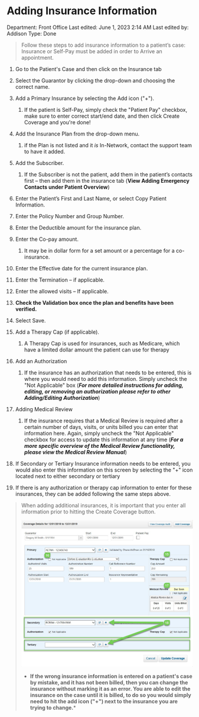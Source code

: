 # Adding Insurance Information

Department: Front Office
Last edited: June 1, 2023 2:14 AM
Last edited by: Addison
Type: Done

> Follow these steps to add insurance information to a patient’s case: Insurance or Self-Pay must be added in order to Arrive an appointment.
> 
1. Go to the Patient's Case and then click on the Insurance tab
2. Select the Guarantor by clicking the drop-down and choosing the correct name.
3. Add a Primary Insurance by selecting the Add icon ("+").
    1. If the patient is Self-Pay, simply check the "Patient Pay" checkbox, make sure to enter correct start/end date, and then click Create Coverage and you're done!

1. Add the Insurance Plan from the drop-down menu.
    1. if the Plan is not listed and it *is* In-Network, contact the support team to have it added.
2. Add the Subscriber.
    1. If the Subscriber is not the patient, add them in the patient’s contacts first – then add them in the insurance tab (**View Adding Emergency Contacts under Patient Overview**)
3. Enter the Patient’s First and Last Name, or select Copy Patient Information.
4. Enter the Policy Number and Group Number.
5. Enter the Deductible amount for the insurance plan.
6. Enter the Co-pay amount.
    1. It may be in dollar form for a set amount or a percentage for a co-insurance.
7. Enter the Effective date for the current insurance plan.
8. Enter the Termination – if applicable.
9. Enter the allowed visits – If applicable.
10. **Check the Validation box once the plan and benefits have been verified.**
11. Select Save.
12. Add a Therapy Cap (if applicable).
    1. A Therapy Cap is used for insurances, such as Medicare, which have a limited dollar amount the patient can use for therapy
13. Add an Authorization
    1. If the insurance has an authorization that needs to be entered, this is where you would need to add this information. Simply uncheck the "Not Applicable" box (***For more detailed instructions for adding, editing, or removing an authorization please refer to other Adding/Editing Authorization***)
14. Adding Medical Review
    1. If the insurance requires that a Medical Review is required after a certain number of days, visits, or units billed you can enter that information here. Again, simply uncheck the "Not Applicable" checkbox for access to update this information at any time (***For a more specific overview of the Medical Review functionality, please view the Medical Review Manual***)
15. If Secondary or Tertiary Insurance information needs to be entered, you would also enter this information on this screen by selecting the "+" icon located next to either secondary or tertiary
16. If there is any authorization or therapy cap information to enter for these insurances, they can be added following the same steps above.

> When adding additional insurances, it is important that you enter all information prior to hitting the Create Coverage button.
> 
> 
> ![Adding%20Insurance%20Information%2074fb216411f0463c8ef2e37a856aaa21/image4.jpeg](Adding%20Insurance%20Information%2074fb216411f0463c8ef2e37a856aaa21/image4.jpeg)
> 
> - ****If the wrong insurance information is entered on a patient's case by mistake, and it has not been billed, then you can change the insurance without marking it as an error. You are able to edit the insurance on the case until it is billed, to do so you would simply need to hit the add icon ("+") next to the insurance you are trying to change.*****